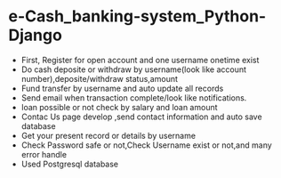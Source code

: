 # e-Cash_banking-system_Python-Django

 * First, Register for open account and one username onetime exist
 * Do cash deposite or withdraw by username(look like account number),deposite/withdraw status,amount
 * Fund transfer by username and auto update all records
 * Send email when transaction complete/look like notifications.
 * loan possible or not check by salary and loan amount
 * Contac Us page develop ,send contact information and auto save database
 * Get your present record or details by username
 * Check Password safe or not,Check Username exist or not,and many error handle
 * Used Postgresql database
 

